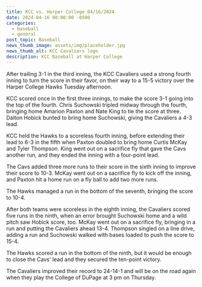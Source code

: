 ```yaml
---
title: KCC vs. Harper College 04/16/2024
date: 2024-04-16 00:00:00 -0500
categories:
  - baseball
  - general
post_topic: Baseball
news_thumb_image: assets/img/placeholder.jpg
news_thumb_alt: KCC Cavaliers logo
description: KCC Baseball at Harper College
---
```

After trailing 3-1 in the third inning, the KCC Cavaliers used a strong fourth inning to turn the score in their favor, on their way to a 15-5 victory over the Harper College Hawks Tuesday afternoon.

KCC scored once in the first three innings, to make the score 3-1 going into the top of the fourth. Chris Suchowski tripled midway through the fourth, bringing home Amarion Paxton and Nate King to tie the score at three. Dalton Hobick bunted to bring home Suchowski, giving the Cavaliers a 4-3 lead.

KCC held the Hawks to a scoreless fourth inning, before extending their lead to 6-3 in the fifth when Paxton doubled to bring home Curtis McKay and Tyler Thompson. King went out on a sacrifice fly that gave the Cavs another run, and they ended the inning with a four-point lead.

The Cavs added three more runs to their score in the sixth inning to improve their score to 10-3. McKay went out on a sacrifice fly to kick off the inning, and Paxton hit a home run on a fly ball to add two more runs.

The Hawks managed a run in the bottom of the seventh, bringing the score to 10-4.

After both teams were scoreless in the eighth inning, the Cavaliers scored five runs in the ninth, when an error brought Suchowski home and a wild pitch saw Hobick score, too. McKay went out on a sacrifice fly, bringing in a run and putting the Cavaliers ahead 13-4. Thompson singled on a line drive, adding a run and Suchowski walked with bases loaded to push the score to 15-4.

The Hawks scored a run in the bottom of the ninth, but it would be enough to close the Cavs' lead and they secured the ten-point victory.

The Cavaliers improved their record to 24-14-1 and will be on the road again when they play the College of DuPage at 3 pm on Thursday.

